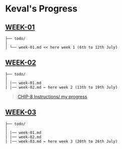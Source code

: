 # Keval's Progress

## [WEEK-01](https://github.com/homebrew-ec-foss/CHIP-Monks/blob/main/mentee-keval/todo/week-1.md)
~~~
├── todo/ 
|
│ └── week-01.md << here week 1 (6th to 12th July)
~~~

## [WEEK-02](https://github.com/kevalpattani/CHIP-Monks/blob/main/mentee-keval/todo/week-2.md)

~~~
├── todo/ 
|
│ |── week-01.md
| |── week-02.md ← here week 2 (13th to 19th July)
~~~
> [CHIP-8 Instructions/ my progress](https://github.com/homebrew-ec-foss/CHIP-Monks/blob/main/mentee-keval/what%20is%20CHIP-8.pdf)

## [WEEK-03](https://github.com/homebrew-ec-foss/CHIP-Monks/blob/main/mentee-keval/todo/week-3.md)

~~~
├── todo/ 
|
│ |── week-01.md
| |── week-02.md
| |── week-03.md ← here week 3 (20th to 26th July)
~~~
